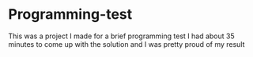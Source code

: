 # Programming-test
This was a project I made for a brief programming test I had about 35 minutes to come up with the solution and I was pretty proud of my result
